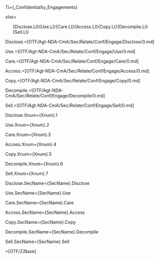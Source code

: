 Ti={_Confidentiality_Engagements}

xlist=<ol>{Disclose.LI}{Use.LI}{Care.LI}{Access.LI}{Copy.LI}{Decompile.LI}{Sell.LI}</ol>

Disclose.=[OTF/Agt-NDA-CmA/Sec/Relate/Conf/Engage/Disclose/0.md]

Use.=[OTF/Agt-NDA-CmA/Sec/Relate/Conf/Engage/Use/0.md]

Care.=[OTF/Agt-NDA-CmA/Sec/Relate/Conf/Engage/Care/0.md]

Access.=[OTF/Agt-NDA-CmA/Sec/Relate/Conf/Engage/Access/0.md]

Copy.=[OTF/Agt-NDA-CmA/Sec/Relate/Conf/Engage/Copy/0.md]

Decompile.=[OTF/Agt-NDA-CmA/Sec/Relate/Conf/Engage/Decompile/0.md]

Sell.=[OTF/Agt-NDA-CmA/Sec/Relate/Conf/Engage/Sell/0.md]

Disclose.Xnum={Xnum}.1

Use.Xnum={Xnum}.2

Care.Xnum={Xnum}.3

Access.Xnum={Xnum}.4

Copy.Xnum={Xnum}.5

Decompile.Xnum={Xnum}.6

Sell.Xnum={Xnum}.7

Disclose.SecName={SecName}.Disclose

Use.SecName={SecName}.Use

Care.SecName={SecName}.Care

Access.SecName={SecName}.Access

Copy.SecName={SecName}.Copy

Decompile.SecName={SecName}.Decompile

Sell.SecName={SecName}.Sell

=[OTF/Z/Base]